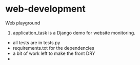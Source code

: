 # web-development
Web playground

1) application_task is a Django demo for website monitoring. 
- all tests are in tests.py 
- requirements.txt for the dependencies 
- a bit of work left to make the front DRY
- 

